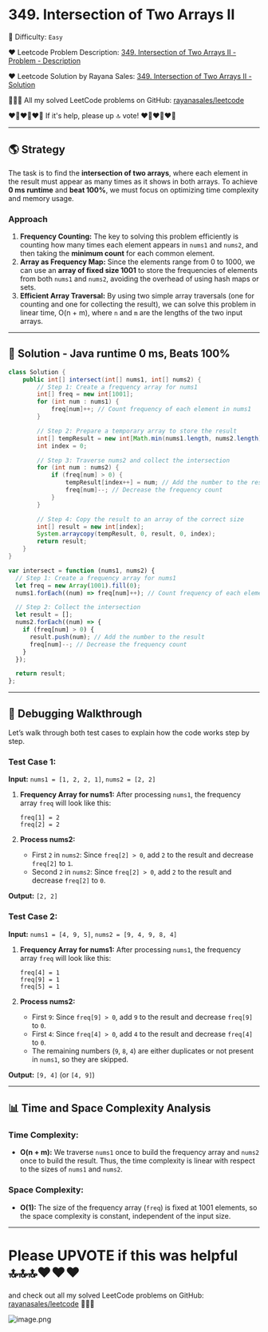 # 349. Intersection of Two Arrays II

🌱 Difficulty: `Easy`

❤️ Leetcode Problem Description: [349. Intersection of Two Arrays II - Problem - Description](https://leetcode.com/problems/intersection-of-two-arrays-ii/description/)

❤️ Leetcode Solution by Rayana Sales: [349. Intersection of Two Arrays II - Solution](https://leetcode.com/problems/intersection-of-two-arrays-ii/solutions/5897255/runtime-0ms-beats-100-simple-to-understand-java-javascript/)

💁🏻‍♀️ All my solved LeetCode problems on GitHub: [rayanasales/leetcode](https://github.com/rayanasales/leetcode)

❤️‍🔥❤️‍🔥❤️‍🔥 If it's help, please up 🔝 vote! ❤️‍🔥❤️‍🔥❤️‍🔥

---

## 🌎 Strategy

The task is to find the **intersection of two arrays**, where each element in the result must appear as many times as it shows in both arrays. To achieve **0 ms runtime** and **beat 100%**, we must focus on optimizing time complexity and memory usage.

### Approach

1. **Frequency Counting:** The key to solving this problem efficiently is counting how many times each element appears in `nums1` and `nums2`, and then taking the **minimum count** for each common element.
2. **Array as Frequency Map:** Since the elements range from 0 to 1000, we can use an **array of fixed size 1001** to store the frequencies of elements from both `nums1` and `nums2`, avoiding the overhead of using hash maps or sets.
3. **Efficient Array Traversal:** By using two simple array traversals (one for counting and one for collecting the result), we can solve this problem in linear time, O(n + m), where `n` and `m` are the lengths of the two input arrays.

---

## 🚀 Solution - Java runtime 0 ms, Beats 100%

```java []
class Solution {
    public int[] intersect(int[] nums1, int[] nums2) {
        // Step 1: Create a frequency array for nums1
        int[] freq = new int[1001];
        for (int num : nums1) {
            freq[num]++; // Count frequency of each element in nums1
        }

        // Step 2: Prepare a temporary array to store the result
        int[] tempResult = new int[Math.min(nums1.length, nums2.length)];
        int index = 0;

        // Step 3: Traverse nums2 and collect the intersection
        for (int num : nums2) {
            if (freq[num] > 0) {
                tempResult[index++] = num; // Add the number to the result
                freq[num]--; // Decrease the frequency count
            }
        }

        // Step 4: Copy the result to an array of the correct size
        int[] result = new int[index];
        System.arraycopy(tempResult, 0, result, 0, index);
        return result;
    }
}
```

```javascript []
var intersect = function (nums1, nums2) {
  // Step 1: Create a frequency array for nums1
  let freq = new Array(1001).fill(0);
  nums1.forEach((num) => freq[num]++); // Count frequency of each element in nums1

  // Step 2: Collect the intersection
  let result = [];
  nums2.forEach((num) => {
    if (freq[num] > 0) {
      result.push(num); // Add the number to the result
      freq[num]--; // Decrease the frequency count
    }
  });

  return result;
};
```

---

## 🔎 Debugging Walkthrough

Let’s walk through both test cases to explain how the code works step by step.

### Test Case 1:

**Input:** `nums1 = [1, 2, 2, 1]`, `nums2 = [2, 2]`

1. **Frequency Array for nums1:** After processing `nums1`, the frequency array `freq` will look like this:

   ```
   freq[1] = 2
   freq[2] = 2
   ```

2. **Process nums2:**
   - First `2` in `nums2`: Since `freq[2] > 0`, add `2` to the result and decrease `freq[2]` to `1`.
   - Second `2` in `nums2`: Since `freq[2] > 0`, add `2` to the result and decrease `freq[2]` to `0`.

**Output:** `[2, 2]`

### Test Case 2:

**Input:** `nums1 = [4, 9, 5]`, `nums2 = [9, 4, 9, 8, 4]`

1. **Frequency Array for nums1:** After processing `nums1`, the frequency array `freq` will look like this:

   ```
   freq[4] = 1
   freq[9] = 1
   freq[5] = 1
   ```

2. **Process nums2:**
   - First `9`: Since `freq[9] > 0`, add `9` to the result and decrease `freq[9]` to `0`.
   - First `4`: Since `freq[4] > 0`, add `4` to the result and decrease `freq[4]` to `0`.
   - The remaining numbers (`9`, `8`, `4`) are either duplicates or not present in `nums1`, so they are skipped.

**Output:** `[9, 4]` (or `[4, 9]`)

---

## 📊 Time and Space Complexity Analysis

### Time Complexity:

- **O(n + m):** We traverse `nums1` once to build the frequency array and `nums2` once to build the result. Thus, the time complexity is linear with respect to the sizes of `nums1` and `nums2`.

### Space Complexity:

- **O(1):** The size of the frequency array (`freq`) is fixed at 1001 elements, so the space complexity is constant, independent of the input size.

---

# Please UPVOTE if this was helpful 🔝🔝🔝❤️❤️❤️

and check out all my solved LeetCode problems on GitHub: [rayanasales/leetcode](https://github.com/rayanasales/leetcode) 🤙😚🤘

![image.png](https://assets.leetcode.com/users/images/57bce3b1-56e2-4c20-9cdf-b61fef26b93b_1725494158.6252415.png)
